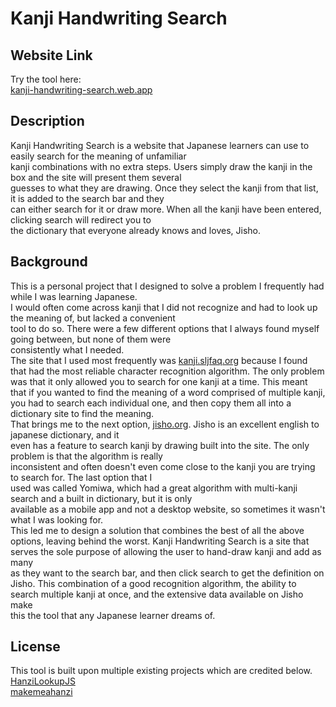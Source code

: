 # Kanji Handwriting Search

## Website Link

Try the tool here:  
[kanji-handwriting-search.web.app](https://kanji-handwriting-search.web.app/public/index.html)

## Description

Kanji Handwriting Search is a website that Japanese learners can use to easily search for the meaning of unfamiliar  
kanji combinations with no extra steps. Users simply draw the kanji in the box and the site will present them several  
guesses to what they are drawing. Once they select the kanji from that list, it is added to the search bar and they  
can either search for it or draw more. When all the kanji have been entered, clicking search will redirect you to  
the dictionary that everyone already knows and loves, Jisho.

## Background

This is a personal project that I designed to solve a problem I frequently had while I was learning Japanese.  
I would often come across kanji that I did not recognize and had to look up the meaning of, but lacked a convenient  
tool to do so. There were a few different options that I always found myself going between, but none of them were  
consistently what I needed.  
The site that I used most frequently was [kanji.sljfaq.org](https://kanji.sljfaq.org/) because I found that had the most reliable
character recognition algorithm. The only problem was that it only allowed you to search for one kanji at a time.
This meant that if you wanted to find the meaning of a word comprised of multiple kanji, you had to search each
individual one, and then copy them all into a dictionary site to find the meaning.  
That brings me to the next option, [jisho.org](https://jisho.org/). Jisho is an excellent english to japanese dictionary, and it  
even has a feature to search kanji by drawing built into the site. The only problem is that the algorithm is really  
inconsistent and often doesn't even come close to the kanji you are trying to search for. The last option that I  
used was called Yomiwa, which had a great algorithm with multi-kanji search and a built in dictionary, but it is only  
available as a mobile app and not a desktop website, so sometimes it wasn't what I was looking for.  
This led me to design a solution that combines the best of all the above options, leaving behind the worst. Kanji
Handwriting Search is a site that serves the sole purpose of allowing the user to hand-draw kanji and add as many  
as they want to the search bar, and then click search to get the definition on Jisho. This combination of a good
recognition algorithm, the ability to search multiple kanji at once, and the extensive data available on Jisho make  
this the tool that any Japanese learner dreams of.

## License

This tool is built upon multiple existing projects which are credited below.  
[HanziLookupJS](https://github.com/gugray/HanziLookupJS)  
[makemeahanzi](https://github.com/skishore/makemeahanzi)
